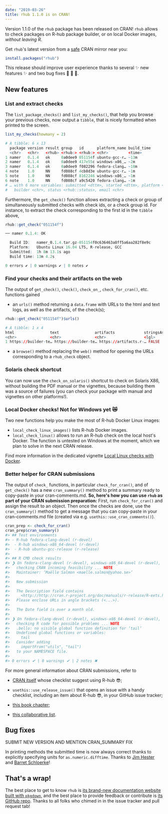 ```yaml
---
date: "2019-03-26"
title: rhub 1.1.0 is on CRAN!
---
```


Version 1.1.0 of the `rhub` package has been released on CRAN! `rhub` allows to check packages on R-hub package builder, 
or on local Docker images, _without leaving R_.

Get `rhub`'s latest version from 
a [safe](https://rud.is/b/2019/03/03/cran-mirror-security/) CRAN mirror near
you:

```r
install.packages("rhub")
```

This release should improve user experience thanks to several :sparkles: new 
features :sparkles: and two bug fixes :wave: :bug: :bug:.


## New features

### List and extract checks

The `list_package_checks()` and `list_my_checks()`, that help you browse your previous checks, now output a `tibble`, that is nicely formatted when printed to the screen. 

```r
list_my_checks(howmany = 2)
```

```r
# A tibble: 6 x 13
  package version result group   id      platform_name build_time
  <chr>   <chr>   <rhub> <rhub:> <rhub:> <chr>         <time>    
1 namer   0.1.4   ok     0a0dee9 051154f ubuntu-gcc-r… ~13m      
2 namer   0.1.4   ok     0a0dee9 417e55c windows-x86_… ~2m       
3 namer   0.1.4   ok     0a0dee9 f082296 fedora-clang… ~18m      
4 note    1.0     NN     fd088cf 4cb8d3e ubuntu-gcc-r… ~1m       
5 note    1.0     NN     fd088cf 8162246 windows-x86_… ~1m       
6 note    1.0     NN     fd088cf a9c5420 fedora-clang… ~1m       
# … with 6 more variables: submitted <dttm>, started <dttm>, platform <list>,
#   builder <chr>, status <rhub::status>, email <chr>
```

Furthermore, the `get_check()` function allows extracting a check or group of simultaneously submitted checks with check ids, or a check group id. For instance, to extract the check corresponding to the first id in the `tibble` above,

```r
rhub::get_check("051154f")
```

```r
── namer 0.1.4: OK

  Build ID:   namer_0.1.4.tar.gz-051154f0c636463a8ff5a6aa282f8e9c
  Platform:   Ubuntu Linux 16.04 LTS, R-release, GCC
  Submitted:  1h 8m 13.1s ago
  Build time: 13m 4.2s

0 errors ✔ | 0 warnings ✔ | 0 notes ✔
```

### Find your checks and their artifacts on the web

The output of `get_check()`, `check()`, `check_on_`, `check_for_cran()`,
  etc. functions gained
    
* an `urls()` method returning a `data.frame` with URLs to the html and text logs, as well as the artifacts, of the check(s);
    
```r
rhub::get_check("051154f")$urls()
``` 

```r
# A tibble: 1 x 4
html                text                artifacts             stringsAsFactors
<chr>               <chr>               <chr>                 <lgl>           
1 https://builder-te… https://builder-te… https://artifacts.r-… FALSE   
```
    
* a `browse()` method replacing the `web()` method for opening the URLs corresponding to a `rhub_check` object.

### Solaris check shortcut

You can now use the `check_on_solaris()` shortcut to check on Solaris X86, without building the PDF manual or the vignettes, because building them was 
a source of failures (you can check your package with manual and vignettes on other platforms!).

### Local Docker checks! Not for Windows yet :crying_cat_face:

Two new functions help you make the most of R-hub Docker Linux images:

* `local_check_linux_images()` lists R-hub Docker images.
* `local_check_linux()` allows to run an R-hub check on the local
  host's Docker. The function is untested on Windows at the moment, which we plan to solve in the next CRAN release.
  
Find more information in the dedicated vignette [Local Linux checks with Docker](https://r-hub.github.io/rhub/articles/local-debugging.html).

### Better helper for CRAN submissions

The output of `check_` functions, in particular `check_for_cran()`, and of `get_check()` has a new `cran_summary()` method to print a summary ready to copy-paste in your cran-comments.md. **So, here's how you can use `rhub` as part of your CRAN submission preparation:** First, run `check_for_cran()` and assign the result to an object. Then once the checks are done, use the `cran_summary()` method to get a message that you can copy-paste in your cran-comments.md file (created via e.g. `usethis::use_cran_comments()`).

```r
cran_prep <- check_for_cran()
cran_prep$cran_summary()
#> ## Test environments
#> - R-hub fedora-clang-devel (r-devel)
#>  - R-hub windows-x86_64-devel (r-devel)
#>  - R-hub ubuntu-gcc-release (r-release)
#> 
#> ## R CMD check results
#> ❯ On fedora-clang-devel (r-devel), windows-x86_64-devel (r-devel), ubuntu-gcc-release (r-release)
#>   checking CRAN incoming feasibility ... NOTE
#>   Maintainer: ‘Maëlle Salmon <maelle.salmon@yahoo.se>’
#>   
#>   New submission
#>   
#>   The Description field contains
#>     <http://http://cran.r-project.org/doc/manuals/r-release/R-exts.html#The-DESCRIPTION-file>
#>   Please enclose URLs in angle brackets (<...>).
#>   
#>   The Date field is over a month old.
#> 
#> ❯ On fedora-clang-devel (r-devel), windows-x86_64-devel (r-devel), ubuntu-gcc-release (r-release)
#>   checking R code for possible problems ... NOTE
#>   .bello: no visible global function definition for ‘tail’
#>   Undefined global functions or variables:
#>     tail
#>   Consider adding
#>     importFrom("utils", "tail")
#>   to your NAMESPACE file.
#> 
#> 0 errors ✔ | 0 warnings ✔ | 2 notes ✖

```

For more general information about CRAN submissions, refer to 

* [CRAN itself](https://cran.r-project.org//web//packages//submission_checklist.html)
 whose checklist suggest using R-hub :sunglasses:;
 
* `usethis::use_release_issue()` that opens an issue with a handy checklist, including an item about R-hub :sunglasses:, in your GitHub issue tracker;

* [this book chapter](https://r-pkgs.org/release.html#release-process);

* [this collaborative list](https://github.com/ThinkR-open/prepare-for-cran).

## Bug fixes

SUBMIT NEW VERSION AND MENTION CRAN_SUMMARY FIX

In printing methods the submitted time is now always correct thanks to explicitly specifying units for `as.numeric.difftime`. Thanks to [Jim Hester](https://github.com/) and [Barret Schloerke](https://github.com/schloerke)!


## That's a wrap!

The best place to get to know `rhub` is [its brand-new documentation website built with `pkgdown`](https://r-hub.github.io/rhub), and the best place to provide feedback or contribute is [its GitHub repo](https://github.com/r-hub/rhub). Thanks to all folks who chimed in in the issue tracker and pull request tab!
